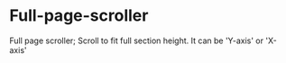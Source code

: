# Full-page-scroller
Full page scroller; Scroll to fit full section height. It can be 'Y-axis' or 'X-axis' 
